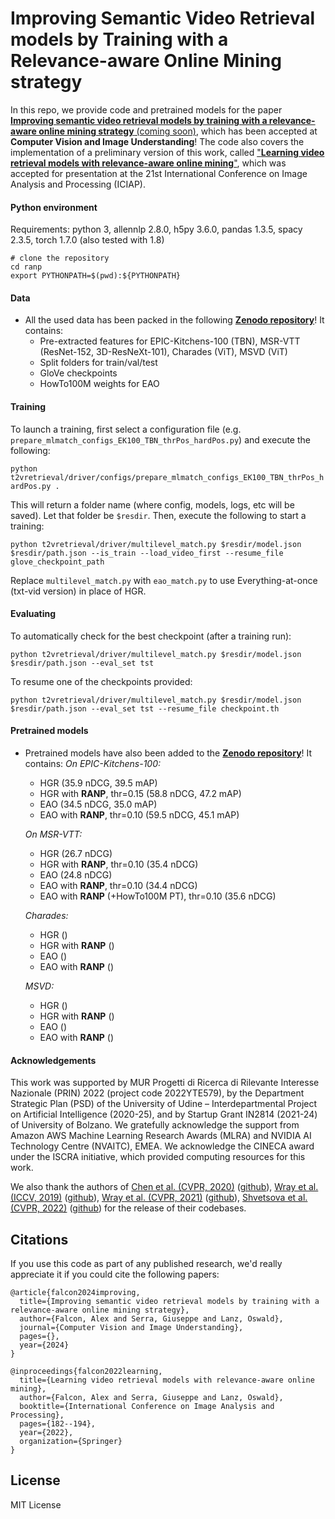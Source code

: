 # Improving Semantic Video Retrieval models by Training with a Relevance-aware Online Mining strategy
In this repo, we provide code and pretrained models for the paper [**Improving semantic video retrieval models by training with a relevance-aware online mining strategy** (coming soon)](), which has been accepted at **Computer Vision and Image Understanding**! The code also covers the implementation of a preliminary version of this work, called ["**Learning video retrieval models with relevance-aware online mining**"](https://arxiv.org/abs/2203.08688), which was accepted for presentation at the 21st International Conference on Image Analysis and Processing (ICIAP).

#### Python environment
Requirements: python 3, allennlp 2.8.0, h5py 3.6.0, pandas 1.3.5, spacy 2.3.5, torch 1.7.0 (also tested with 1.8)
```
# clone the repository
cd ranp
export PYTHONPATH=$(pwd):${PYTHONPATH}
```

#### Data
- All the used data has been packed in the following [**Zenodo repository**]()! It contains:
    - Pre-extracted features for EPIC-Kitchens-100 (TBN), MSR-VTT (ResNet-152, 3D-ResNeXt-101), Charades (ViT), MSVD (ViT)
    - Split folders for train/val/test
    - GloVe checkpoints
    - HowTo100M weights for EAO

#### Training
To launch a training, first select a configuration file (e.g. ``prepare_mlmatch_configs_EK100_TBN_thrPos_hardPos.py``) and execute the following:

``python t2vretrieval/driver/configs/prepare_mlmatch_configs_EK100_TBN_thrPos_hardPos.py .``

This will return a folder name (where config, models, logs, etc will be saved). Let that folder be ``$resdir``. Then, execute the following to start a training:

``python t2vretrieval/driver/multilevel_match.py $resdir/model.json $resdir/path.json --is_train --load_video_first --resume_file glove_checkpoint_path``

Replace ``multilevel_match.py`` with ``eao_match.py`` to use Everything-at-once (txt-vid version) in place of HGR.

#### Evaluating
To automatically check for the best checkpoint (after a training run):

``python t2vretrieval/driver/multilevel_match.py $resdir/model.json $resdir/path.json --eval_set tst``

To resume one of the checkpoints provided:

``python t2vretrieval/driver/multilevel_match.py $resdir/model.json $resdir/path.json --eval_set tst --resume_file checkpoint.th``

#### Pretrained models
- Pretrained models have also been added to the [**Zenodo repository**]()! It contains:
    *On EPIC-Kitchens-100:*
    - HGR (35.9 nDCG, 39.5 mAP)
    - HGR with **RANP**, thr=0.15 (58.8 nDCG, 47.2 mAP)
    - EAO (34.5 nDCG, 35.0 mAP)
    - EAO with **RANP**, thr=0.10 (59.5 nDCG, 45.1 mAP)

    *On MSR-VTT:*
    - HGR (26.7 nDCG)
    - HGR with **RANP**, thr=0.10 (35.4 nDCG)
    - EAO (24.8 nDCG)
    - EAO with **RANP**, thr=0.10 (34.4 nDCG)
    - EAO with **RANP** (+HowTo100M PT), thr=0.10 (35.6 nDCG)
    
    *Charades:*
    - HGR ()
    - HGR with **RANP** ()
    - EAO ()
    - EAO with **RANP** ()
    
    *MSVD:*
    - HGR ()
    - HGR with **RANP** ()
    - EAO ()
    - EAO with **RANP** ()

#### Acknowledgements
This work was supported by MUR Progetti di Ricerca di Rilevante Interesse Nazionale (PRIN) 2022 (project code 2022YTE579), by the Department Strategic Plan (PSD) of the University of Udine – Interdepartmental Project on Artificial Intelligence (2020-25), and by Startup Grant IN2814 (2021-24) of University of Bolzano. We gratefully acknowledge the support from Amazon AWS Machine Learning Research Awards (MLRA) and NVIDIA AI Technology Centre (NVAITC), EMEA. We acknowledge the CINECA award under the ISCRA initiative, which provided  computing resources for this work.

We also thank the authors of 
 [Chen et al. (CVPR, 2020)](https://arxiv.org/abs/2003.00392) ([github](https://github.com/cshizhe/hgr_v2t)),
 [Wray et al. (ICCV, 2019)](https://openaccess.thecvf.com/content_ICCV_2019/papers/Wray_Fine-Grained_Action_Retrieval_Through_Multiple_Parts-of-Speech_Embeddings_ICCV_2019_paper.pdf) ([github](https://github.com/mwray/Joint-Part-of-Speech-Embeddings)),
 [Wray et al. (CVPR, 2021)](https://arxiv.org/abs/2103.10095) ([github](https://github.com/mwray/Semantic-Video-Retrieval)),
 [Shvetsova et al. (CVPR, 2022)](https://openaccess.thecvf.com/content/CVPR2022/html/Shvetsova_Everything_at_Once_-_Multi-Modal_Fusion_Transformer_for_Video_Retrieval_CVPR_2022_paper.html) ([github](https://github.com/ninatu/everything_at_once))
 for the release of their codebases. 

## Citations
If you use this code as part of any published research, we'd really appreciate it if you could cite the following papers:
```text
@article{falcon2024improving,
  title={Improving semantic video retrieval models by training with a relevance-aware online mining strategy},
  author={Falcon, Alex and Serra, Giuseppe and Lanz, Oswald},
  journal={Computer Vision and Image Understanding},
  pages={},
  year={2024}
}
```

```text
@inproceedings{falcon2022learning,
  title={Learning video retrieval models with relevance-aware online mining},
  author={Falcon, Alex and Serra, Giuseppe and Lanz, Oswald},
  booktitle={International Conference on Image Analysis and Processing},
  pages={182--194},
  year={2022},
  organization={Springer}
}
```

## License

MIT License
